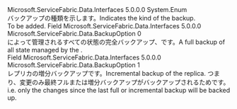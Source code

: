 <Type Name="BackupOption" FullName="Microsoft.ServiceFabric.Data.BackupOption">
  <TypeSignature Language="C#" Value="public enum BackupOption" />
  <TypeSignature Language="ILAsm" Value=".class public auto ansi sealed BackupOption extends System.Enum" />
  <TypeSignature Language="DocId" Value="T:Microsoft.ServiceFabric.Data.BackupOption" />
  <TypeSignature Language="VB.NET" Value="Public Enum BackupOption" />
  <TypeSignature Language="F#" Value="type BackupOption = " />
  <AssemblyInfo>
    <AssemblyName>Microsoft.ServiceFabric.Data.Interfaces</AssemblyName>
    <AssemblyVersion>5.0.0.0</AssemblyVersion>
  </AssemblyInfo>
  <Base>
    <BaseTypeName>System.Enum</BaseTypeName>
  </Base>
  <Docs>
    <summary>
            <span data-ttu-id="7d62f-101">バックアップの種類を示します。</span><span class="sxs-lookup"><span data-stu-id="7d62f-101">Indicates the kind of the backup.</span></span>
            </summary>
    <remarks>To be added.</remarks>
  </Docs>
  <Members>
    <Member MemberName="Full">
      <MemberSignature Language="C#" Value="Full" />
      <MemberSignature Language="ILAsm" Value=".field public static literal valuetype Microsoft.ServiceFabric.Data.BackupOption Full = int32(0)" />
      <MemberSignature Language="DocId" Value="F:Microsoft.ServiceFabric.Data.BackupOption.Full" />
      <MemberSignature Language="VB.NET" Value="Full" />
      <MemberSignature Language="F#" Value="Full = 0" Usage="Microsoft.ServiceFabric.Data.BackupOption.Full" />
      <MemberType>Field</MemberType>
      <AssemblyInfo>
        <AssemblyName>Microsoft.ServiceFabric.Data.Interfaces</AssemblyName>
        <AssemblyVersion>5.0.0.0</AssemblyVersion>
      </AssemblyInfo>
      <ReturnValue>
        <ReturnType>Microsoft.ServiceFabric.Data.BackupOption</ReturnType>
      </ReturnValue>
      <MemberValue>0</MemberValue>
      <Docs>
        <summary>
            <span data-ttu-id="7d62f-102">によって管理されるすべての状態の完全バックアップ、<see cref="T:Microsoft.ServiceFabric.Data.IReliableStateManager" />です。</span><span class="sxs-lookup"><span data-stu-id="7d62f-102">A full backup of all state managed by the <see cref="T:Microsoft.ServiceFabric.Data.IReliableStateManager" />.</span></span>
            </summary>
      </Docs>
    </Member>
    <Member MemberName="Incremental">
      <MemberSignature Language="C#" Value="Incremental" />
      <MemberSignature Language="ILAsm" Value=".field public static literal valuetype Microsoft.ServiceFabric.Data.BackupOption Incremental = int32(1)" />
      <MemberSignature Language="DocId" Value="F:Microsoft.ServiceFabric.Data.BackupOption.Incremental" />
      <MemberSignature Language="VB.NET" Value="Incremental" />
      <MemberSignature Language="F#" Value="Incremental = 1" Usage="Microsoft.ServiceFabric.Data.BackupOption.Incremental" />
      <MemberType>Field</MemberType>
      <AssemblyInfo>
        <AssemblyName>Microsoft.ServiceFabric.Data.Interfaces</AssemblyName>
        <AssemblyVersion>5.0.0.0</AssemblyVersion>
      </AssemblyInfo>
      <ReturnValue>
        <ReturnType>Microsoft.ServiceFabric.Data.BackupOption</ReturnType>
      </ReturnValue>
      <MemberValue>1</MemberValue>
      <Docs>
        <summary>
            <span data-ttu-id="7d62f-103">レプリカの増分バックアップです。</span><span class="sxs-lookup"><span data-stu-id="7d62f-103">Incremental backup of the replica.</span></span> <span data-ttu-id="7d62f-104">つまり、変更のみ最終フルまたは増分バックアップがバックアップされるためです。</span><span class="sxs-lookup"><span data-stu-id="7d62f-104">i.e. only the changes since the last full or incremental backup will be backed up.</span></span>
            </summary>
      </Docs>
    </Member>
  </Members>
</Type>